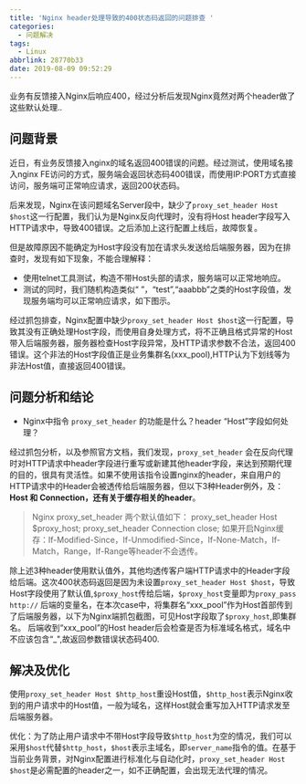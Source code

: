 ```yaml
---
title: 'Nginx header处理导致的400状态码返回的问题排查 '
categories:
  - 问题解决
tags:
  - Linux
abbrlink: 28770b33
date: 2019-08-09 09:52:29
---
```

<div class="excerpt">
   业务有反馈接入Nginx后响应400，经过分析后发现Nginx竟然对两个header做了这些默认处理..
</div>

<!-- more -->

## 问题背景
    
近日，有业务反馈接入nginx的域名返回400错误的问题。经过测试，使用域名接入nginx FE访问的方式，服务端会返回状态码400错误，而使用IP:PORT方式直接访问，服务端可正常响应请求，返回200状态码。

后来发现，Nginx在该问题域名Server段中，缺少了``proxy_set_header Host $host``这一行配置，我们认为是Nginx反向代理时，没有将Host header字段写入HTTP请求中，导致400错误。之后添加上这行配置上线后，故障恢复。
   
但是故障原因不能确定为Host字段没有加在请求头发送给后端服务器，因为在排查时，发现有如下现象，不能合理解释：
- 使用telnet工具测试，构造不带Host头部的请求，服务端可以正常地响应。
- 测试的同时，我们随机构造类似“ ”，“test”,“aaabbb”之类的Host字段值，发现服务端均可以正常响应请求，如下图示。
    
经过抓包排查，Nginx配置中缺少``proxy_set_header Host $host``这一行配置，导致其没有正确处理Host字段，而使用自身处理方式，将不正确且格式异常的Host带入后端服务器，服务器检查Host字段异常，及HTTP请求参数不合法，返回400错误。这个非法的Host字段值正是业务集群名(xxx_pool),HTTP认为下划线等为非法Host值，直接返回400错误。
## 问题分析和结论
- Nginx中指令 ``proxy_set_header`` 的功能是什么？header “Host”字段如何处理？

经过抓包分析，以及参照官方文档，我们发现，``proxy_set_header`` 会在反向代理时对HTTP请求中header字段进行重写或新建其他header字段，来达到预期代理的目的，很具有灵活性。如果不使用该指令设置nginx的header，来自用户的HTTP请求中的Header会被透传给后端服务器，但以下3种Header例外，及：**Host 和 Connection，还有关于缓存相关的header**。
> Nginx proxy_set_header 两个默认值如下：
>proxy_set_header Host   $proxy_host;
>proxy_set_header Connection close;
> 如果开启Nginx缓存：If-Modified-Since，If-Unmodified-Since，If-None-Match，If-Match，Range，If-Range等header不会透传。
       
除上述3种header使用默认值外，其他均透传客户端HTTP请求中的Header字段给后端。这次400状态码返回是因为未设置`proxy_set_header Host $host`，导致Host字段使用了默认值,``$proxy_host``传给后端，``$proxy_host``变量即为``proxy_pass http://``  后端的变量名，在本次case中，将集群名“xxx_pool”作为Host首部传到了后端服务器，以下为Nginx端抓包截图，可见Host字段取了``$proxy_host``,即集群名。
后端收到“xxx_pool”的Host header后会检查是否为标准域名格式，域名中不应该包含“_",故返回参数错误状态码400.

## 解决及优化

    
使用``proxy_set_header Host $http_host``重设Host值，``$http_host``表示Nginx收到的用户请求中的Host值，一般为域名，这样Host就会重写加入HTTP请求发至后端服务器。
    
优化：为了防止用户请求中不带Host字段导致``$http_host``为空的情况，我们可以采用``$host``代替``$http_host``，``$host``表示主域名，即``server_name``指令的值。在基于当前业务背景，对Nginx配置进行标准化与自动化时，``proxy_set_header Host $host``是必需配置的header之一，如不正确配置，会出现无法代理的情况。


